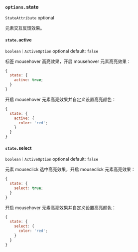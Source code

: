 ### `options.`state

`StateAttribute` optional

元素交互反馈效果。

#### `state.`active

`boolean｜ActiveOption` optional default: `false`

标签 mousehover 高亮效果，开启 mousehover 元素高亮效果：

```js
{
  state: {
    active: true;
  }
}
```

开启 mousehover 元素高亮效果并自定义设置高亮颜色：

```js
{
  state: {
    active: {
      color: 'red';
    }
  }
}
```

#### `state.`select

`boolean｜ActiveOption` optional default: `false`

元素 mouseclick 选中高亮效果，开启 mouseclick 元素高亮效果：

```js
{
  state: {
    select: true;
  }
}
```

开启 mousehover 元素高亮效果并自定义设置高亮颜色：

```js
{
  state: {
    select: {
      color: 'red';
    }
  }
}
```
